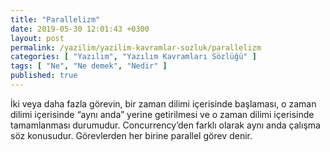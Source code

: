 ```yaml
---
title: "Parallelizm"
date: 2019-05-30 12:01:43 +0300
layout: post
permalink: /yazilim/yazilim-kavramlar-sozluk/parallelizm
categories: [ "Yazılım", "Yazılım Kavramları Sözlüğü" ]
tags: [ "Ne", "Ne demek", "Nedir" ]
published: true
---
```


İki veya daha fazla görevin, bir zaman dilimi içerisinde başlaması, o zaman dilimi içerisinde “aynı anda” yerine getirilmesi ve o zaman dilimi içerisinde tamamlanması durumudur. Concurrency’den farklı olarak aynı anda çalışma söz konusudur. Görevlerden her birine parallel görev denir.
